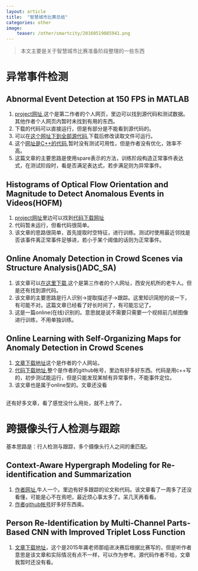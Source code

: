 ```yaml
---
layout: article
title:  "智慧城市比赛总结"
categories: other
image:
    teaser: /other/smartcity/20160519085941.png
---
```


> 本文主要是关于智慧城市比赛准备阶段整理的一些东西

# 异常事件检测
## Abnormal Event Detection at 150 FPS in MATLAB  
1. [project网址](http://shijianping.me/),这个是第二作者的个人网页，里边可以找到源代码和测试数据。其他作者个人网页内暂时未找到有用的东西。  
2. 下载的代码可以直接运行，但是有部分是不能看到源代码的。  
3. 可以在[这个网址下到全部源代码](https://github.com/gongruya/abnormality-detection),下载后修改读取文件可运行。  
4. 这个[网址是C++的代码](https://github.com/gongruya/The-Realtime-Abnormal-Event-Detection-Project),暂时没有测试可用性，但是作者没有优化，效率不高。  
5. 这篇文章的主要思路是使用spare表示的方法，训练阶段构造正常事件表达式，在测试阶段时，看是否满足表达式，若步满足则为异常事件。  
## Histograms of Optical Flow Orientation and Magnitude to Detect Anomalous Events in Videos(HOFM)  
1. [project网址](http://www.ssig.dcc.ufmg.br/homf-descriptor-for-anomalous-pattern-recognition/)里边可以找到[代码下载网址](https://github.com/elbuenchicano/DescriptorHOM)  
2. 代码暂未运行，但看代码很简单。  
3. 该文章的思路很简单，首先提取时空特征，进行训练。测试时使用最近邻找是否该事件离正常事件足够进，若小于某个阈值的话则为正常事件。  
## Online Anomaly Detection in Crowd Scenes via Structure Analysis()ADC_SA)  
1. 该文章可以[在这里下载](http://crabwq.github.io/),这个是第三作者的个人网址，西安光机所的老牛人。但是还有找到源代码。  
2. 该文章的主要思路是行人识别->提取描述子->跟踪。这里知识简短的说一下，有可能不对。这篇文章已经看了好长时间了，有可能忘记了。  
3. 这是一篇online(在线)识别的。意思就是说不需要只需要一个视频前几帧图像进行训练，不用单独训练。  
## Online Learning with Self-Organizing Maps for Anomaly Detection in Crowd Scenes  
1. [文章下载地址](http://www.columbia.edu/~jf2776/)这个是作者的个人网站，  
2. [代码下载地址](https://github.com/flyfj/VisionProjects),整个是作者的github帐号，里边有好多好东西。代码是用c++写的，初步测试能运行，但是只能发现某帧有异常事件，不能事件定位。
3. 该文章也是属于online型的。文章还没看  
##   

还有好多文章，看了感觉没什么用处，就不上传了。

# 跨摄像头行人检测与跟踪
基本思路是：行人检测与跟踪，多个摄像头行人之间的重匹配。  
## Context-Aware Hypergraph Modeling for Re-identification and Summarization
1. [作者网址](http://www.santhoshsunderrajan.com/index.html),牛人一个。里边有好多跟踪的论文和代码。该文章看了一周多了还没看懂，可能是心不在焉吧，最近烦心事太多了。呆几天再看看。
2. [作者github帐号](https://github.com/santhosh-kumar)好多好东西奥。  
## Person Re-Identification by Multi-Channel Parts-Based CNN with Improved Triplet Loss Function  
1. [文章下载地址](http://www.contrib.andrew.cmu.edu/~dcheng1/papers.html)，这个是2015年龚老师那组进决赛后根据比赛写的，但是听作者意思是该文章和实际情况有点不一样，可以作为参考。源代码作者不给，文章我暂时还没有看。  

